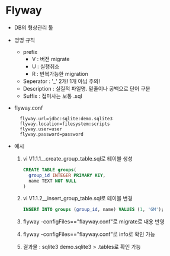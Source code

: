 # Flyway

- DB의 형상관리 툴
- 명명 규칙
  - prefix
    - V : 버전 migrate
    - U : 실행취소
    - R : 반복가능한 migration
  - Seperator : '_' 2개! 1개 아님 주의!
  - Description : 실질적 파일명. 밑줄이나 공백으로 단어 구분
  - Suffix : 접미사는 보통 .sql
- flyway.conf
  
  ```flyway
    flyway.url=jdbc:sqlite:demo.sqlite3
    flyway.location=filesystem:scripts
    flyway.user=user
    flyway.password=password
  ```

- 예시
  1. vi V1.1.1__create_group_table.sql로 테이블 생성

      ```sql
      CREATE TABLE groups(
        group_id INTEGER PRIMARY KEY,
        name TEXT NOT NULL
      )
      ```

  2. vi V1.1.2__insert_group_table.sql로 테이블 변경

      ```sql
      INSERT INTO groups (group_id, name) VALUES (1, 'GM');
      ```

  3. flyway -configFiles=="flayway.conf"로 migrate로 내용 반영
  4. flyway -configFiles=="flayway.conf"로 info로 확인 가능
  5. 결과물 : sqlite3 demo.sqlite3 > .tables로 확인 가능
